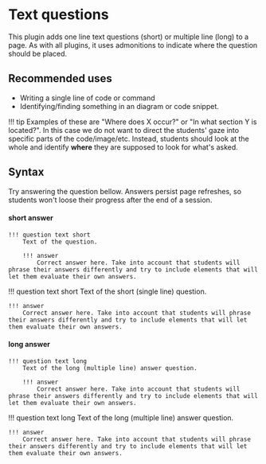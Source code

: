 # Text questions

This plugin adds one line text questions (short) or multiple line (long) to a page. As with all plugins, it uses admonitions to indicate where the question should be placed. 

## Recommended uses

* Writing a single line of code or command
* Identifying/finding something in an diagram or code snippet. 
    
!!! tip
    Examples of these are "Where does X occur?" or "In what section Y is located?". In this case we do not want to direct the students' gaze into specific parts of the code/image/etc. Instead, students should look at the whole and identify **where** they are supposed to look for what's asked.

## Syntax

Try answering the question bellow. Answers persist page refreshes, so students won't loose their progress after the end of a session. 

#### short answer 

```
!!! question text short
    Text of the question. 

    !!! answer
        Correct answer here. Take into account that students will phrase their answers differently and try to include elements that will let them evaluate their own answers.
```

!!! question text short
    Text of the short (single line) question. 
    
    !!! answer
        Correct answer here. Take into account that students will phrase their answers differently and try to include elements that will let them evaluate their own answers.

#### long answer 

```
!!! question text long
    Text of the long (multiple line) answer question. 

    !!! answer
        Correct answer here. Take into account that students will phrase their answers differently and try to include elements that will let them evaluate their own answers.
```

!!! question text long
    Text of the long (multiple line) answer question. 

    !!! answer
        Correct answer here. Take into account that students will phrase their answers differently and try to include elements that will let them evaluate their own answers.

<!--
## Customization

The "Validate" button text can be customized in `config.yml`. Add the following keys to your `config` object.

```
config:
  short-questions:
      text: "Custom button text here"
```
-->
